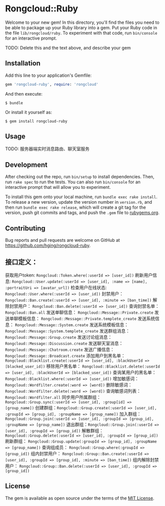 # Rongcloud::Ruby

Welcome to your new gem! In this directory, you'll find the files you need to be able to package up your Ruby library into a gem. Put your Ruby code in the file `lib/rongcloud/ruby`. To experiment with that code, run `bin/console` for an interactive prompt.

TODO: Delete this and the text above, and describe your gem

## Installation

Add this line to your application's Gemfile:

```ruby
gem 'rongcloud-ruby', require: 'rongcloud'
```

And then execute:

    $ bundle

Or install it yourself as:

    $ gem install rongcloud-ruby

## Usage

TODO: 服务器端实时消息路由、聊天室服务

## Development

After checking out the repo, run `bin/setup` to install dependencies. Then, run `rake spec` to run the tests. You can also run `bin/console` for an interactive prompt that will allow you to experiment.

To install this gem onto your local machine, run `bundle exec rake install`. To release a new version, update the version number in `version.rb`, and then run `bundle exec rake release`, which will create a git tag for the version, push git commits and tags, and push the `.gem` file to [rubygems.org](https://rubygems.org).

## Contributing

Bug reports and pull requests are welcome on GitHub at https://github.com/hging/rongcloud-ruby.

## **接口定义：**
获取用户token: ```Rongcloud::Token.where(:userId => [user_id])```
刷新用户信息: ```Rongcloud::User.update(:userId => [user_id], :name => [name], :portraitUri => [avatar_url])```
检查用户在线状态: ```Rongcloud::User.where(:userId => [user_id])```
封禁用户： ```Rongcloud::Ban.create(:userId => [user_id], :minute => [ban_time])```
解除封禁用户： ```Rongcloud::Ban.delete(:userId => [user_id])```
查询封禁名单： ```Rongcloud::Ban.all```
发送单聊信息： ```Rongcloud::Message::Private.create```
发送单聊模板信息： ```Rongcloud::Message::Private.templete_create```
发送系统信息： ```Rongcloud::Message::System.create```
发送系统模板信息： ```Rongcloud::Message::System.templete_create```
发送群组消息： ```Rongcloud::Message::Group.create```
发送讨论组消息： ```Rongcloud::Message::Discussion.create```
发送聊天室消息： ```Rongcloud::Message::Chatroom.create```
发送广播信息： ```Rongcloud::Message::Broadcast.create```
添加用户到黑名单： ```Rongcloud::Blacklist.create(:userId => [user_id], :blackUserId => [blacked_user_id])```
移除用户黑名单： ```Rongcloud::Blacklist.delete(:userId => [user_id], :blackUserId => [blacked_user_id])```
查询某用户的黑名单： ```Rongcloud::Blacklist.where(:userId => [user_id])```
增加敏感词： ```Rongcloud::Wordfilter.create(:word => [word])```
删除敏感词： ```Rongcloud::Wordfilter.delete(:word => [word])```
查询敏感词列表： ```Rongcloud::Wordfilter.all```
同步用户所属群组： ```Rongcloud::Group.sync(:userId => [user_id], :group[id] => [group_name])```
创建群组：```Rongcloud::Group.create(:userId => [user_id], :groupId => [group_id], :groupName => [group_name])```
加入群组：```Rongcloud::Group.join(:userId => [user_id], :groupId => [group_id], :groupName => [group_name])```
退出群组：```Rongcloud::Group.join(:userId => [user_id], :groupId => [group_id])```
解散群组： ```Rongcloud::Group.delete(:userId => [user_id], :groupId => [group_id])```
刷新群组： ```Rongcloud::Group.update(:groupId => [group_id], :groupName => [group_name])```
查询组成员： ```Rongcloud::Group.where(:groupId => [group_id])```
组内封禁用户： ```Rongcloud::Group::Ban.create(:userId => [user_id], :groupId => [group_id], :minute => [ban_time])```
组内解除封禁用户： ```Rongcloud::Group::Ban.delete(:userId => [user_id], :groupId => [group_id])```





## License

The gem is available as open source under the terms of the [MIT License](http://opensource.org/licenses/MIT).

